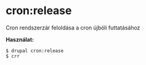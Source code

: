 # cron:release
Cron rendszerzár feloldása a cron újbóli futtatásához

**Használat:**
```
$ drupal cron:release
$ crr  
```
